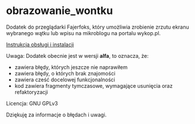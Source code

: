 # obrazowanie_wontku

Dodatek do przeglądarki Fajerfoks, który umożliwia zrobienie zrzutu ekranu wybranego wątku lub wpisu na mikroblogu na portalu wykop.pl.

[Instrukcja obsługi i instalacji](https://github.com/oooexec/obrazowanie_wontku/wiki/Instrukcja-obs%C5%82ugi-dodatku)

Uwaga:
Dodatek obecnie jest w wersji **alfa**, to oznacza, że:
- zawiera błędy, których jeszcze nie naprawiłem
- zawiera błędy, o których brak znajomości
- zawiera cześć docelowej funkcjonalności
- kod zawiera fragmenty tymczasowe, wymagające usunięcia oraz refaktoryzacji

Licencja: GNU GPLv3

Dziękuję za informacje o błędach i uwagi.
